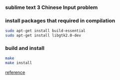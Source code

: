 ### sublime text 3 Chinese Input problem

### install packages that required in compilation
```bash
sudo apt-get install build-essential
sudo apt-get install libgtk2.0-dev
```

### build and install

```bash
make
make install
```

[reference](http://www.cnblogs.com/xionghj/p/4211613.html)